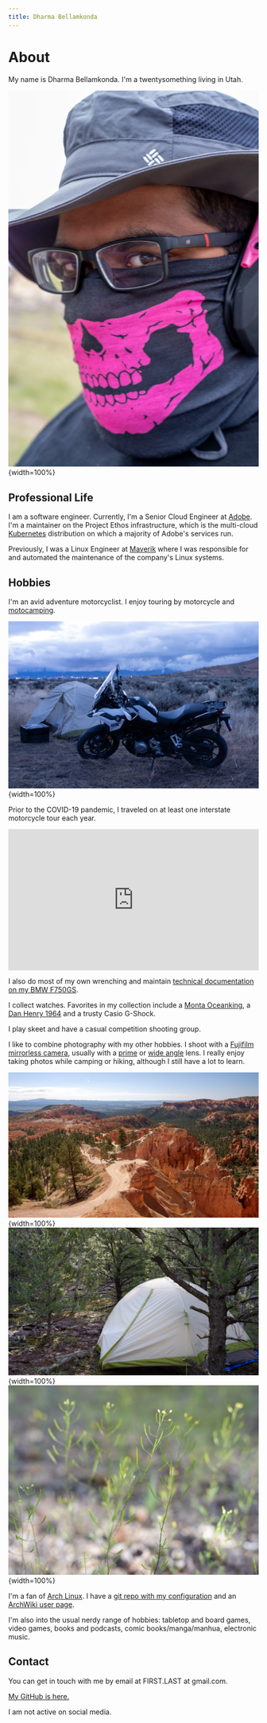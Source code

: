 ```yaml
---
title: Dharma Bellamkonda
---
```

# About

My name is Dharma Bellamkonda. I'm a twentysomething living in Utah.

![](assets/avatar.webp "A portrait of Dharma wearing a boonie hat, pink ear protection and a pink skull face mask."){width=100%}

## Professional Life

I am a software engineer. Currently, I'm a Senior Cloud Engineer at
[Adobe](https://www.adobe.com). I'm a maintainer on the Project Ethos
infrastructure, which is the multi-cloud [Kubernetes](https://kubernetes.io)
distribution on which a majority of Adobe's services run. 

Previously, I was a Linux Engineer at [Maverik](https://www.maverik.com) where
I was responsible for and automated the maintenance of the company's Linux
systems.

## Hobbies

I'm an avid adventure motorcyclist. I enjoy touring by motorcycle and
[motocamping](http://reddit.com/r/motocamping). 

![](assets/motocamping.webp "A motorcycle and tent in a field of sagebrush."){width=100%}

Prior to the COVID-19 pandemic, I traveled on at least one interstate
motorcycle tour each year.

<div style="width:100%;height:0px;position:relative;padding-bottom:56.250%;"><iframe src="https://streamable.com/e/6omm0" frameborder="0" width="100%" height="100%" allowfullscreen style="width:100%;height:100%;position:absolute;left:0px;top:0px;overflow:hidden;"></iframe></div>

I also do most of my own wrenching and maintain [technical documentation on my
BMW F750GS](https://github.com/dharmab/bmw-f750gs-f850gs).

I collect watches. Favorites in my collection include a [Monta
Oceanking](https://montawatch.com/collections/oceanking/products/oceanking-60-minute-bezel),
a [Dan Henry
1964](https://danhenrywatches.com/products/1964-gran-turismo-chronograph) and a
trusty Casio G-Shock.

I play skeet and have a casual competition shooting group.

I like to combine photography with my other hobbies. I shoot with a [Fujifilm
mirrorless camera](https://fujifilm-x.com/global/products/cameras/x-a5),
usually with a
[prime](https://fujifilm-x.com/global/products/lenses/xf35mmf2-r-wr) or [wide
angle](https://www.rokinon.com/lenses/digital-photo-lenses/12mm-f20) lens. I
really enjoy taking photos while camping or hiking, although I still have a lot
to learn.

![](assets/bryce.webp "A wide angle view of people hiking past hoodoos in Bryce Canyon National Park."){width=100%}
![](assets/ashley.webp "A tent under a tree in Ashley National Forest."){width=100%}
![](assets/flowers.webp "A close up of wildflowers on a forest floor."){width=100%}

I'm a fan of [Arch Linux](https://www.archlinux.org). I have a [git repo with
my configuration](https://github.com/dharmab/ansible-archlinux) and an
[ArchWiki user page](https://wiki.archlinux.org/index.php/User:Dharmab).

I'm also into the usual nerdy range of hobbies: tabletop and board games, video
games, books and podcasts, comic books/manga/manhua, electronic music.

## Contact

You can get in touch with me by email at FIRST.LAST at gmail.com.

[My GitHub is here.](https://github.com/dharmab)

I am not active on social media.
